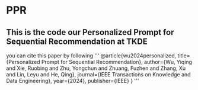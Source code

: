 # PPR
## This is the code our  Personalized Prompt for Sequential Recommendation at TKDE
you can cite this paper by following 
'''
@article{wu2024personalized,
  title={Personalized Prompt for Sequential Recommendation},
  author={Wu, Yiqing and Xie, Ruobing and Zhu, Yongchun and Zhuang, Fuzhen and Zhang, Xu and Lin, Leyu and He, Qing},
  journal={IEEE Transactions on Knowledge and Data Engineering},
  year={2024},
  publisher={IEEE}
}
'''
